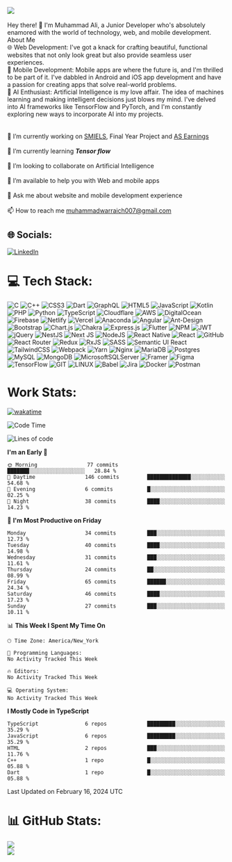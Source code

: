 [![](https://visitcount.itsvg.in/api?id=aliwarraich007&icon=8&color=6)](https://visitcount.itsvg.in) <br><br>
Hey there! 👋 I'm Muhammad Ali, a Junior Developer who's absolutely enamored with the world of technology, web, and mobile development.<br>About Me<br>🌐 Web Development: I've got a knack for crafting beautiful, functional websites that not only look great but also provide seamless user experiences.<br>📱 Mobile Development: Mobile apps are where the future is, and I'm thrilled to be part of it. I've dabbled in Android and iOS app development and have a passion for creating apps that solve real-world problems.<br>🤖 AI Enthusiast: Artificial Intelligence is my love affair. The idea of machines learning and making intelligent decisions just blows my mind. I've delved into AI frameworks like TensorFlow and PyTorch, and I'm constantly exploring new ways to incorporate AI into my projects.<br><br> <br>🔭 I’m currently working on [SMIELS](https://www.smiels.com/), Final Year Project and [AS Earnings](https://www.asearningsite.com.pk) <br><br>🌱 I’m currently learning ***Tensor flow***<br><br>👯 I’m looking to collaborate on Artificial Intelligence<br><br>🤝 I’m available to help you with Web and mobile apps<br><br>💬 Ask me about website and mobile development experience<br><br>📫 How to reach me muhammadwarraich007@gmail.com<br>

## 🌐 Socials:
[![LinkedIn](https://img.shields.io/badge/LinkedIn-%230077B5.svg?logo=linkedin&logoColor=white)](https://linkedin.com/in/muhammad-a-1570b622c/) 
# 💻 Tech Stack:
![C](https://img.shields.io/badge/c-%2300599C.svg?style=for-the-badge&logo=c&logoColor=white) ![C++](https://img.shields.io/badge/c++-%2300599C.svg?style=for-the-badge&logo=c%2B%2B&logoColor=white) ![CSS3](https://img.shields.io/badge/css3-%231572B6.svg?style=for-the-badge&logo=css3&logoColor=white) ![Dart](https://img.shields.io/badge/dart-%230175C2.svg?style=for-the-badge&logo=dart&logoColor=white) ![GraphQL](https://img.shields.io/badge/-GraphQL-E10098?style=for-the-badge&logo=graphql&logoColor=white) ![HTML5](https://img.shields.io/badge/html5-%23E34F26.svg?style=for-the-badge&logo=html5&logoColor=white) ![JavaScript](https://img.shields.io/badge/javascript-%23323330.svg?style=for-the-badge&logo=javascript&logoColor=%23F7DF1E) ![Kotlin](https://img.shields.io/badge/kotlin-%230095D5.svg?style=for-the-badge&logo=kotlin&logoColor=white) ![PHP](https://img.shields.io/badge/php-%23777BB4.svg?style=for-the-badge&logo=php&logoColor=white) ![Python](https://img.shields.io/badge/python-3670A0?style=for-the-badge&logo=python&logoColor=ffdd54) ![TypeScript](https://img.shields.io/badge/typescript-%23007ACC.svg?style=for-the-badge&logo=typescript&logoColor=white) ![Cloudflare](https://img.shields.io/badge/Cloudflare-F38020?style=for-the-badge&logo=Cloudflare&logoColor=white) ![AWS](https://img.shields.io/badge/AWS-%23FF9900.svg?style=for-the-badge&logo=amazon-aws&logoColor=white) ![DigitalOcean](https://img.shields.io/badge/DigitalOcean-%230167ff.svg?style=for-the-badge&logo=digitalOcean&logoColor=white) ![Firebase](https://img.shields.io/badge/firebase-%23039BE5.svg?style=for-the-badge&logo=firebase) ![Netlify](https://img.shields.io/badge/netlify-%23000000.svg?style=for-the-badge&logo=netlify&logoColor=#00C7B7) ![Vercel](https://img.shields.io/badge/vercel-%23000000.svg?style=for-the-badge&logo=vercel&logoColor=white) ![Anaconda](https://img.shields.io/badge/Anaconda-%2344A833.svg?style=for-the-badge&logo=anaconda&logoColor=white) ![Angular](https://img.shields.io/badge/angular-%23DD0031.svg?style=for-the-badge&logo=angular&logoColor=white) ![Ant-Design](https://img.shields.io/badge/-AntDesign-%230170FE?style=for-the-badge&logo=ant-design&logoColor=white) ![Bootstrap](https://img.shields.io/badge/bootstrap-%23563D7C.svg?style=for-the-badge&logo=bootstrap&logoColor=white) ![Chart.js](https://img.shields.io/badge/chart.js-F5788D.svg?style=for-the-badge&logo=chart.js&logoColor=white) ![Chakra](https://img.shields.io/badge/chakra-%234ED1C5.svg?style=for-the-badge&logo=chakraui&logoColor=white) ![Express.js](https://img.shields.io/badge/express.js-%23404d59.svg?style=for-the-badge&logo=express&logoColor=%2361DAFB) ![Flutter](https://img.shields.io/badge/Flutter-%2302569B.svg?style=for-the-badge&logo=Flutter&logoColor=white) ![NPM](https://img.shields.io/badge/NPM-%23000000.svg?style=for-the-badge&logo=npm&logoColor=white) ![JWT](https://img.shields.io/badge/JWT-black?style=for-the-badge&logo=JSON%20web%20tokens) ![jQuery](https://img.shields.io/badge/jquery-%230769AD.svg?style=for-the-badge&logo=jquery&logoColor=white) ![NestJS](https://img.shields.io/badge/nestjs-%23E0234E.svg?style=for-the-badge&logo=nestjs&logoColor=white) ![Next JS](https://img.shields.io/badge/Next-black?style=for-the-badge&logo=next.js&logoColor=white) ![NodeJS](https://img.shields.io/badge/node.js-6DA55F?style=for-the-badge&logo=node.js&logoColor=white) ![React Native](https://img.shields.io/badge/react_native-%2320232a.svg?style=for-the-badge&logo=react&logoColor=%2361DAFB) ![React](https://img.shields.io/badge/react-%2320232a.svg?style=for-the-badge&logo=react&logoColor=%2361DAFB) ![GitHub](https://img.shields.io/badge/GitHub-%23121011.svg?style=for-the-badge&logo=github&logoColor=white) ![React Router](https://img.shields.io/badge/React_Router-CA4245?style=for-the-badge&logo=react-router&logoColor=white) ![Redux](https://img.shields.io/badge/redux-%23593d88.svg?style=for-the-badge&logo=redux&logoColor=white) ![RxJS](https://img.shields.io/badge/rxjs-%23B7178C.svg?style=for-the-badge&logo=reactivex&logoColor=white) ![SASS](https://img.shields.io/badge/SASS-hotpink.svg?style=for-the-badge&logo=SASS&logoColor=white) ![Semantic UI React](https://img.shields.io/badge/Semantic%20UI%20React-%2335BDB2.svg?style=for-the-badge&logo=SemanticUIReact&logoColor=white) ![TailwindCSS](https://img.shields.io/badge/tailwindcss-%2338B2AC.svg?style=for-the-badge&logo=tailwind-css&logoColor=white) ![Webpack](https://img.shields.io/badge/webpack-%238DD6F9.svg?style=for-the-badge&logo=webpack&logoColor=black) ![Yarn](https://img.shields.io/badge/yarn-%232C8EBB.svg?style=for-the-badge&logo=yarn&logoColor=white) ![Nginx](https://img.shields.io/badge/nginx-%23009639.svg?style=for-the-badge&logo=nginx&logoColor=white) ![MariaDB](https://img.shields.io/badge/MariaDB-003545?style=for-the-badge&logo=mariadb&logoColor=white) ![Postgres](https://img.shields.io/badge/postgres-%23316192.svg?style=for-the-badge&logo=postgresql&logoColor=white) ![MySQL](https://img.shields.io/badge/mysql-%2300f.svg?style=for-the-badge&logo=mysql&logoColor=white) ![MongoDB](https://img.shields.io/badge/MongoDB-%234ea94b.svg?style=for-the-badge&logo=mongodb&logoColor=white) ![MicrosoftSQLServer](https://img.shields.io/badge/Microsoft%20SQL%20Sever-CC2927?style=for-the-badge&logo=microsoft%20sql%20server&logoColor=white) ![Framer](https://img.shields.io/badge/Framer-black?style=for-the-badge&logo=framer&logoColor=blue) 	![Figma](https://img.shields.io/badge/figma-%23F24E1E.svg?style=for-the-badge&logo=figma&logoColor=white) ![TensorFlow](https://img.shields.io/badge/TensorFlow-%23FF6F00.svg?style=for-the-badge&logo=TensorFlow&logoColor=white) ![GIT](https://img.shields.io/badge/Git-fc6d26?style=for-the-badge&logo=git&logoColor=white) ![LINUX](https://img.shields.io/badge/Linux-FCC624?style=for-the-badge&logo=linux&logoColor=black) ![Babel](https://img.shields.io/badge/Babel-F9DC3e?style=for-the-badge&logo=babel&logoColor=black) ![Jira](https://img.shields.io/badge/jira-%230A0FFF.svg?style=for-the-badge&logo=jira&logoColor=white) ![Docker](https://img.shields.io/badge/docker-%230db7ed.svg?style=for-the-badge&logo=docker&logoColor=white) ![Postman](https://img.shields.io/badge/Postman-FF6C37?style=for-the-badge&logo=postman&logoColor=white)

# Work Stats:

[![wakatime](https://wakatime.com/badge/user/018b0b97-0c04-48f3-9d15-f7d3e8f6c544.svg)](https://wakatime.com/@018b0b97-0c04-48f3-9d15-f7d3e8f6c544)

<!--START_SECTION:waka-->
![Code Time](http://img.shields.io/badge/Code%20Time-140%20hrs%2050%20mins-blue)

![Lines of code](https://img.shields.io/badge/From%20Hello%20World%20I%27ve%20Written-125.2%20thousand%20lines%20of%20code-blue)

**I'm an Early 🐤** 

```text
🌞 Morning                77 commits          ███████░░░░░░░░░░░░░░░░░░   28.84 % 
🌆 Daytime                146 commits         ██████████████░░░░░░░░░░░   54.68 % 
🌃 Evening                6 commits           █░░░░░░░░░░░░░░░░░░░░░░░░   02.25 % 
🌙 Night                  38 commits          ████░░░░░░░░░░░░░░░░░░░░░   14.23 % 
```
📅 **I'm Most Productive on Friday** 

```text
Monday                   34 commits          ███░░░░░░░░░░░░░░░░░░░░░░   12.73 % 
Tuesday                  40 commits          ████░░░░░░░░░░░░░░░░░░░░░   14.98 % 
Wednesday                31 commits          ███░░░░░░░░░░░░░░░░░░░░░░   11.61 % 
Thursday                 24 commits          ██░░░░░░░░░░░░░░░░░░░░░░░   08.99 % 
Friday                   65 commits          ██████░░░░░░░░░░░░░░░░░░░   24.34 % 
Saturday                 46 commits          ████░░░░░░░░░░░░░░░░░░░░░   17.23 % 
Sunday                   27 commits          ███░░░░░░░░░░░░░░░░░░░░░░   10.11 % 
```


📊 **This Week I Spent My Time On** 

```text
🕑︎ Time Zone: America/New_York

💬 Programming Languages: 
No Activity Tracked This Week

🔥 Editors: 
No Activity Tracked This Week

💻 Operating System: 
No Activity Tracked This Week
```

**I Mostly Code in TypeScript** 

```text
TypeScript               6 repos             █████████░░░░░░░░░░░░░░░░   35.29 % 
JavaScript               6 repos             █████████░░░░░░░░░░░░░░░░   35.29 % 
HTML                     2 repos             ███░░░░░░░░░░░░░░░░░░░░░░   11.76 % 
C++                      1 repo              █░░░░░░░░░░░░░░░░░░░░░░░░   05.88 % 
Dart                     1 repo              █░░░░░░░░░░░░░░░░░░░░░░░░   05.88 % 
```




 Last Updated on February 16, 2024 UTC
<!--END_SECTION:waka-->

# 📊 GitHub Stats:
![](https://github-readme-stats.vercel.app/api?username=aliwarraich007&theme=nightowl&hide_border=true&include_all_commits=true&count_private=true)<br/>
![](https://github-readme-streak-stats.herokuapp.com/?user=aliwarraich007&theme=nightowl&hide_border=true)<br/>
